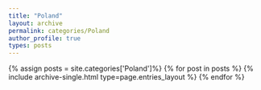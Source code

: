 ```yaml
---
title: "Poland"
layout: archive
permalink: categories/Poland
author_profile: true
types: posts
---
```


{% assign posts = site.categories['Poland']%}
{% for post in posts %} 
  {% include archive-single.html type=page.entries_layout %} 
{% endfor %}
